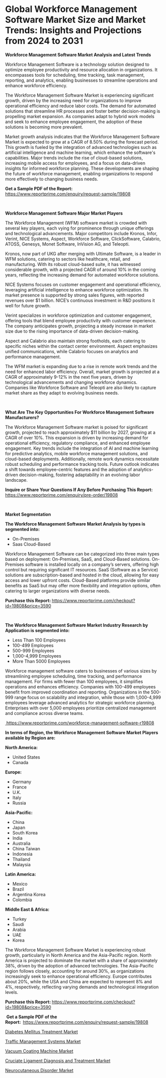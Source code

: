 <p><h1>Global Workforce Management Software Market Size and Market Trends: Insights and Projections from 2024 to 2031</h1></p><p><strong>Workforce Management Software Market Analysis and Latest Trends</strong></p>
<p><p>Workforce Management Software is a technology solution designed to optimize employee productivity and resource allocation in organizations. It encompasses tools for scheduling, time tracking, task management, reporting, and analytics, enabling businesses to streamline operations and enhance workforce efficiency.</p><p>The Workforce Management Software Market is experiencing significant growth, driven by the increasing need for organizations to improve operational efficiency and reduce labor costs. The demand for automated solutions that streamline HR processes and foster better decision-making is propelling market expansion. As companies adapt to hybrid work models and seek to enhance employee engagement, the adoption of these solutions is becoming more prevalent.</p><p>Market growth analysis indicates that the Workforce Management Software Market is expected to grow at a CAGR of 8.50% during the forecast period. This growth is fueled by the integration of advanced technologies such as artificial intelligence and machine learning, which enhance the software's capabilities. Major trends include the rise of cloud-based solutions, increasing mobile access for employees, and a focus on data-driven insights for informed workforce planning. These developments are shaping the future of workforce management, enabling organizations to respond more effectively to changing business needs.</p></p>
<p><strong>Get a Sample PDF of the Report:&nbsp;</strong> <a href="https://www.reportprime.com/enquiry/request-sample/19808?utm_campaign=1097&utm_medium=2&utm_source=Github&utm_content=ia&utm_term=02122024&utm_id=workforce-management-software">https://www.reportprime.com/enquiry/request-sample/19808</a></p>
<p>&nbsp;</p>
<p><strong>Workforce Management Software Major Market Players</strong></p>
<p><p>The Workforce Management (WFM) software market is crowded with several key players, each vying for prominence through unique offerings and technological advancements. Major competitors include Kronos, Infor, Verint, NICE Systems, Aspect, Workforce Software, ClickSoftware, Calabrio, ATOSS, Genesys, Monet Software, InVision AG, and Teleopti.</p><p>Kronos, now part of UKG after merging with Ultimate Software, is a leader in WFM solutions, catering to sectors like healthcare, retail, and manufacturing. With its robust cloud-based suite, it has witnessed considerable growth, with a projected CAGR of around 10% in the coming years, reflecting the increasing demand for automated workforce solutions.</p><p>NICE Systems focuses on customer engagement and operational efficiency, leveraging artificial intelligence to enhance workforce optimization. Its market presence is supported by strong sales figures, with reported revenues over $1 billion. NICE’s continuous investment in R&D positions it well for future growth.</p><p>Verint specializes in workforce optimization and customer engagement, offering tools that blend employee productivity with customer experience. The company anticipates growth, projecting a steady increase in market size due to the rising importance of data-driven decision-making.</p><p>Aspect and Calabrio also maintain strong footholds, each catering to specific niches within the contact center environment. Aspect emphasizes unified communications, while Calabrio focuses on analytics and performance management.</p><p>The WFM market is expanding due to a rise in remote work trends and the need for enhanced labor efficiency. Overall, market growth is projected at a CAGR of approximately 9-12% in the next five years, driven by technological advancements and changing workforce dynamics. Companies like Workforce Software and Teleopti are also likely to capture market share as they adapt to evolving business needs.</p></p>
<p>&nbsp;</p>
<p><strong>What Are The Key Opportunities For Workforce Management Software Manufacturers?</strong></p>
<p><p>The Workforce Management Software market is poised for significant growth, projected to reach approximately $11 billion by 2027, growing at a CAGR of over 10%. This expansion is driven by increasing demand for operational efficiency, regulatory compliance, and enhanced employee engagement. Key trends include the integration of AI and machine learning for predictive analytics, mobile workforce management solutions, and cloud-based deployments. Additionally, remote work dynamics necessitate robust scheduling and performance tracking tools. Future outlook indicates a shift towards employee-centric features and the adoption of analytics-driven decision-making, fostering adaptability in an evolving labor landscape.</p></p>
<p><strong>Inquire or Share Your Questions If Any Before Purchasing This Report:</strong> <a href="https://www.reportprime.com/enquiry/pre-order/19808?utm_campaign=1097&utm_medium=2&utm_source=Github&utm_content=ia&utm_term=02122024&utm_id=workforce-management-software">https://www.reportprime.com/enquiry/pre-order/19808</a></p>
<p>&nbsp;</p>
<p><strong>Market Segmentation</strong></p>
<p><strong>The Workforce Management Software Market Analysis by types is segmented into:</strong></p>
<p><ul><li>On-Premises</li><li>Saas Cloud-Based</li></ul></p>
<p><p>Workforce Management Software can be categorized into three main types based on deployment: On-Premises, SaaS, and Cloud-Based solutions. On-Premises software is installed locally on a company’s servers, offering high control but requiring significant IT resources. SaaS (Software as a Service) solutions are subscription-based and hosted in the cloud, allowing for easy access and lower upfront costs. Cloud-Based platforms provide similar benefits as SaaS but may offer more flexibility and integration options, often catering to larger organizations with diverse needs.</p></p>
<p><strong>Purchase this Report:&nbsp;</strong><a href="https://www.reportprime.com/checkout?id=19808&price=3590&utm_campaign=1097&utm_medium=2&utm_source=Github&utm_content=ia&utm_term=02122024&utm_id=workforce-management-software">https://www.reportprime.com/checkout?id=19808&price=3590</a></p>
<p>&nbsp;</p>
<p><strong>The Workforce Management Software Market Industry Research by Application is segmented into:</strong></p>
<p><ul><li>Less Than 100 Employees</li><li>100-499 Employees</li><li>500-999 Employees</li><li>1,000-4,999 Employees</li><li>More Than 5000 Employees</li></ul></p>
<p><p>Workforce management software caters to businesses of various sizes by streamlining employee scheduling, time tracking, and performance management. For firms with fewer than 100 employees, it simplifies operations and enhances efficiency. Companies with 100-499 employees benefit from improved coordination and reporting. Organizations in the 500-999 range focus on scalability and integration, while those with 1,000-4,999 employees leverage advanced analytics for strategic workforce planning. Enterprises with over 5,000 employees prioritize centralized management and compliance across diverse teams.</p></p>
<p><a href="https://www.reportprime.com/workforce-management-software-r19808?utm_campaign=1097&utm_medium=2&utm_source=Github&utm_content=ia&utm_term=02122024&utm_id=workforce-management-software">&nbsp;https://www.reportprime.com/workforce-management-software-r19808</a></p>
<p><strong>In terms of Region, the Workforce Management Software Market Players available by Region are:</strong></p>
<p>
    <p> <strong> North America: </strong>
        <ul>
            <li>United States</li>
            <li>Canada</li>
        </ul>
        </p> 
    <p> <strong> Europe: </strong>
        <ul>
            <li>Germany</li>
            <li>France</li>
            <li>U.K.</li>
            <li>Italy</li>
            <li>Russia</li>
        </ul>
        </p> 
    <p> <strong> Asia-Pacific: </strong>
        <ul>
            <li>China</li>
            <li>Japan</li>
            <li>South Korea</li>
            <li>India</li>
            <li>Australia</li>
            <li>China Taiwan</li>
            <li>Indonesia</li>
            <li>Thailand</li>
            <li>Malaysia</li>
        </ul>
        </p> 
    <p> <strong> Latin America: </strong>
        <ul>
            <li>Mexico</li>
            <li>Brazil</li>
            <li>Argentina Korea</li>
            <li>Colombia</li>
        </ul>
        </p> 
    <p> <strong> Middle East & Africa: </strong>
        <ul>
            <li>Turkey</li>
            <li>Saudi</li>
            <li>Arabia</li>
            <li>UAE</li>
            <li>Korea</li>
        </ul>
    </p>
    </p>
<p><p>The Workforce Management Software Market is experiencing robust growth, particularly in North America and the Asia-Pacific region. North America is projected to dominate the market with a share of approximately 38%, driven by the adoption of advanced technologies. The Asia-Pacific region follows closely, accounting for around 30%, as organizations increasingly seek to enhance operational efficiency. Europe contributes about 20%, while the USA and China are expected to represent 8% and 4%, respectively, reflecting varying demands and technological integration levels.</p></p>
<p><strong>Purchase this Report: </strong><a href="https://www.reportprime.com/checkout?id=19808&price=3590&utm_campaign=1097&utm_medium=2&utm_source=Github&utm_content=ia&utm_term=02122024&utm_id=workforce-management-software">https://www.reportprime.com/checkout?id=19808&price=3590</a></p>
<p>&nbsp;<strong>Get a Sample PDF of the Report:&nbsp;&nbsp;</strong><a href="https://www.reportprime.com/enquiry/request-sample/19808?utm_campaign=1097&utm_medium=2&utm_source=Github&utm_content=ia&utm_term=02122024&utm_id=workforce-management-software">https://www.reportprime.com/enquiry/request-sample/19808</a></p>
<p><strong></strong></p>
<p><p><a href="https://issuu.com/reportprime-2/docs/diabetes-mellitus-treatment-market-size-2030.pptx?utm_campaign=1097&utm_medium=2&utm_source=Github&utm_content=ia&utm_term=02122024&utm_id=workforce-management-software">Diabetes Mellitus Treatment Market</a></p><p><a href="https://github.com/antonioc6hal/Market-Research-Report-List-1/blob/main/traffic-management-systems-market.md?utm_campaign=1097&utm_medium=2&utm_source=Github&utm_content=ia&utm_term=02122024&utm_id=workforce-management-software">Traffic Management Systems Market</a></p><p><a href="https://issuu.com/reportprime-2/docs/vacuum-coating-machine-market-size-2030.pptx?utm_campaign=1097&utm_medium=2&utm_source=Github&utm_content=ia&utm_term=02122024&utm_id=workforce-management-software">Vacuum Coating Machine Market</a></p><p><a href="https://www.linkedin.com/pulse/comprehensive-evaluation-cruciate-ligament-diagnosis-treatment-hjmaf?utm_campaign=1097&utm_medium=2&utm_source=Github&utm_content=ia&utm_term=02122024&utm_id=workforce-management-software">Cruciate Ligament Diagnosis and Treatment Market</a></p><p><a href="https://www.linkedin.com/pulse/neurocutaneous-disorder-market-analysis-report-competitive-1uuhc?utm_campaign=1097&utm_medium=2&utm_source=Github&utm_content=ia&utm_term=02122024&utm_id=workforce-management-software">Neurocutaneous Disorder Market</a></p></p>